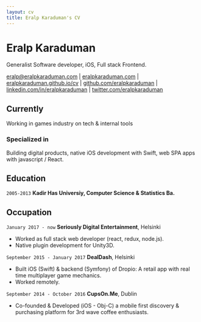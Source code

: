 ```yaml
---
layout: cv
title: Eralp Karaduman's CV
---
```

# Eralp Karaduman
Generalist Software developer, iOS, Full stack Frontend.

<div id="webaddress">
<a href="mailto://eralp@eralpkaraduman.com">eralp@eralpkaraduman.com</a>
| <a href="https://eralpkaraduman.com">eralpkaraduman.com</a>
| <a href="https://eralpkaraduman.github.io/cv">eralpkaraduman.github.io/cv</a>
| <a href="https://github.com/eralpkaraduman">github.com/eralpkaraduman</a>
| <a href="https://linkedin.com/in/eralpkaraduman">linkedin.com/in/eralpkaraduman</a>
| <a href="https://twitter.com/eralpkaraduman">twitter.com/eralpkaraduman</a>
</div>


## Currently

Working in games industry on tech & internal tools


### Specialized in

Building digital products, native iOS development with Swift, web SPA apps with javascript / React.


## Education

`2005-2013`
__Kadir Has Universiy, Computer Science & Statistics Ba.__


## Occupation

`January 2017 - now`
__Seriously Digital Entertainment__, Helsinki

- Worked as full stack web developer (react, redux, node.js).
- Native plugin development for Unity3D.

`September 2015 - January 2017`
__DealDash__, Helsinki

- Built iOS (Swift) & backend (Symfony) of Dropio: A retail app with real time multiplayer game mechanics.
- Worked remotely.

`September 2014 - October 2016`
__CupsOn.Me__, Dublin

- Co-founded & Developed (iOS - Obj-C) a mobile first discovery & purchasing platform for 3rd wave coffee enthusiasts.

<!-- ### Footer

Last updated: May 2013 -->


